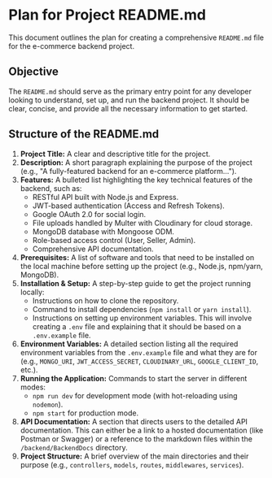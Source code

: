 # Plan for Project README.md

This document outlines the plan for creating a comprehensive `README.md` file for the e-commerce backend project.

## Objective

The `README.md` should serve as the primary entry point for any developer looking to understand, set up, and run the backend project. It should be clear, concise, and provide all the necessary information to get started.

## Structure of the README.md

1.  **Project Title:** A clear and descriptive title for the project.
2.  **Description:** A short paragraph explaining the purpose of the project (e.g., "A fully-featured backend for an e-commerce platform...").
3.  **Features:** A bulleted list highlighting the key technical features of the backend, such as:
    -   RESTful API built with Node.js and Express.
    -   JWT-based authentication (Access and Refresh Tokens).
    -   Google OAuth 2.0 for social login.
    -   File uploads handled by Multer with Cloudinary for cloud storage.
    -   MongoDB database with Mongoose ODM.
    -   Role-based access control (User, Seller, Admin).
    -   Comprehensive API documentation.
4.  **Prerequisites:** A list of software and tools that need to be installed on the local machine before setting up the project (e.g., Node.js, npm/yarn, MongoDB).
5.  **Installation & Setup:** A step-by-step guide to get the project running locally:
    -   Instructions on how to clone the repository.
    -   Command to install dependencies (`npm install` or `yarn install`).
    -   Instructions on setting up environment variables. This will involve creating a `.env` file and explaining that it should be based on a `.env.example` file.
6.  **Environment Variables:** A detailed section listing all the required environment variables from the `.env.example` file and what they are for (e.g., `MONGO_URI`, `JWT_ACCESS_SECRET`, `CLOUDINARY_URL`, `GOOGLE_CLIENT_ID`, etc.).
7.  **Running the Application:** Commands to start the server in different modes:
    -   `npm run dev` for development mode (with hot-reloading using `nodemon`).
    -   `npm start` for production mode.
8.  **API Documentation:** A section that directs users to the detailed API documentation. This can either be a link to a hosted documentation (like Postman or Swagger) or a reference to the markdown files within the `/backend/BackendDocs` directory.
9.  **Project Structure:** A brief overview of the main directories and their purpose (e.g., `controllers`, `models`, `routes`, `middlewares`, `services`).

